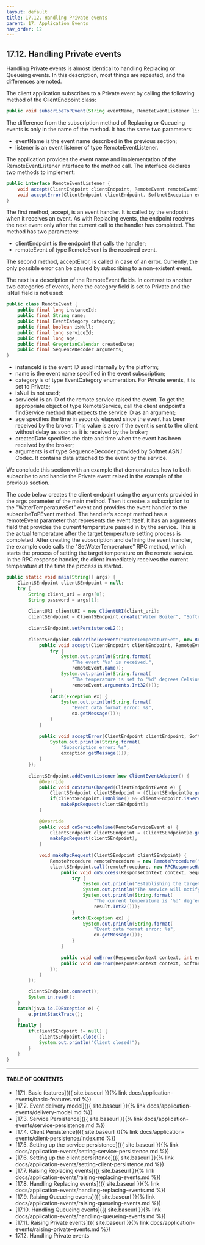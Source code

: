 ```yaml
---
layout: default
title: 17.12. Handling Private events
parent: 17. Application Events
nav_order: 12
---
```


## 17.12. Handling Private events

Handling Private events is almost identical to handling Replacing or Queueing events. In this description, most things are repeated, and the differences are noted.  

The client application subscribes to a Private event by calling the following method of the <span class="datatype">ClientEndpoint</span> class:
```java
public void subscribeToPEvent(String eventName, RemoteEventListener listener)
```

The difference from the subscription method of Replacing or Queueing events is only in the name of the method. It has the same two parameters:
*	<span class="param">eventName</span> is the event name described in the previous section;
*	<span class="param">listener</span> is an event listener of type <span class="datatype">RemoteEventListener</span>.  

The application provides the event name and implementation of the <span class="datatype">RemoteEventListener</span> interface to the method call. The interface declares two methods to implement:
```java
public interface RemoteEventListener {
    void accept(ClientEndpoint clientEndpoint, RemoteEvent remoteEvent);
    void acceptError(ClientEndpoint clientEndpoint, SoftnetException exception);
}
```

The first method, <span class="method">accept</span>, is an event handler. It is called by the endpoint when it receives an event. As with Replacing events, the endpoint receives the next event only after the current call to the handler has completed. The method has two parameters:
*	<span class="param">clientEndpoint</span> is the endpoint that calls the handler;
*	<span class="param">remoteEvent</span> of type <span class="datatype">RemoteEvent</span> is the received event.  

The second method, <span class="method">acceptError</span>, is called in case of an error. Currently, the only possible error can be caused by subscribing to a non-existent event.  

The next is a description of the <span class="datatype">RemoteEvent</span> fields. In contrast to another two categories of events, here the category field is set to Private and the <span class="field">isNull</span> field is not used:
```java
public class RemoteEvent {
    public final long instanceId;
    public final String name;
    public final EventCategory category;
    public final boolean isNull;
    public final long serviceId;
    public final long age;
    public final GregorianCalendar createdDate;
    public final SequenceDecoder arguments;
}
```
*	<span class="field">instanceId</span> is the event ID used internally by the platform;
*	<span class="field">name</span> is the event name specified in the event subscription;
*	<span class="field">category</span> is of type <span class="datatype">EventCategory</span> enumeration. For Private events, it is set to Private;
*	<span class="field">isNull</span> is not used;
*	<span class="field">serviceId</span> is an ID of the remote service raised the event. To get the appropriate object of type <span class="datatype">RemoteService</span>, call the client endpoint's <span class="method">findService</span> method that expects the service ID as an argument;
*	<span class="field">age</span> specifies the time in seconds elapsed since the event has been received by the broker. This value is zero if the event is sent to the client without delay as soon as it is received by the broker;
*	<span class="field">createdDate</span> specifies the date and time when the event has been received by the broker;
*	<span class="field">arguments</span> is of type <span class="datatype">SequenceDecoder</span> provided by Softnet ASN.1 Codec. It contains data attached to the event by the service.  

We conclude this section with an example that demonstrates how to both subscribe to and handle the Private event raised in the example of the previous section.  

The code below creates the client endpoint using the arguments provided in the <span class="param">args</span> parameter of the main method. Then it creates a subscription to the "WaterTemperatureSet" event and provides the event handler to the <span class="method">subscribeToPEvent</span> method. The handler's <span class="method">accept</span> method has a <span class="param">remoteEvent</span> parameter that represents the event itself. It has an <span class="field">arguments</span> field that provides the current temperature passed in by the service. This is the actual temperature after the target temperature setting process is completed. After creating the subscription and defining the event handler, the example code calls the "SetWaterTemperature" RPC method, which starts the process of setting the target temperature on the remote service. In the RPC response handler, the client immediately receives the current temperature at the time the process is started.
```java
public static void main(String[] args) {
    ClientSEndpoint clientSEndpoint = null;
    try {
        String client_uri = args[0];
        String password = args[1];
			
        ClientURI clientURI = new ClientURI(client_uri);
        clientSEndpoint = ClientSEndpoint.create("Water Boiler", "Softnet Team", clientURI, password);
						
        clientSEndpoint.setPersistenceL2();
			
        clientSEndpoint.subscribeToPEvent("WaterTemperatureSet", new RemoteEventListener() {					
            public void accept(ClientEndpoint clientEndpoint, RemoteEvent remoteEvent) {
                try {
                    System.out.println(String.format(
                        "The event '%s' is received.",
                        remoteEvent.name));
                    System.out.println(String.format(
                        "The temperature is set to '%d' degrees Celsius.",
                        remoteEvent.arguments.Int32()));
                }
                catch(Exception ex) {
                    System.out.println(String.format(
                        "Event data format error: %s", 
                        ex.getMessage()));
                }
            }
				
            public void acceptError(ClientEndpoint clientEndpoint, SoftnetException exception) {
                System.out.println(String.format(
                    "Subscription error: %s",
                    exception.getMessage()));					
            }
        });
			
        clientSEndpoint.addEventListener(new ClientEventAdapter() {
            @Override
            public void onStatusChanged(ClientEndpointEvent e) {
                ClientSEndpoint clientSEndpoint = (ClientSEndpoint)e.getEndpoint();					
                if(clientSEndpoint.isOnline() && clientSEndpoint.isServiceOnline())
                    makeRpcRequest(clientSEndpoint);
            }
				
            @Override
            public void onServiceOnline(RemoteServiceEvent e) {
                ClientSEndpoint clientSEndpoint = (ClientSEndpoint)e.getEndpoint();
                makeRpcRequest(clientSEndpoint);
            }
				
            void makeRpcRequest(ClientSEndpoint clientSEndpoint) {
                RemoteProcedure remoteProcedure = new RemoteProcedure("SetWaterTemperature");  
                clientSEndpoint.call(remoteProcedure, new RPCResponseHandler() {
                    public void onSuccess(ResponseContext context, SequenceDecoder result) {
                        try {
                            System.out.println("Establishing the target temperature is started.");
                            System.out.println("The service will notify you when the process is completed.");
                            System.out.println(String.format(
                                "The current temperature is '%d' degrees Celsius.",
                                result.Int32()));
                        }
                        catch(Exception ex) {
                            System.out.println(String.format(
                                "Event data format error: %s", 
                                ex.getMessage()));
                        }
                    }
						
                    public void onError(ResponseContext context, int errorCode, SequenceDecoder error) { }
                    public void onError(ResponseContext context, SoftnetException exception) { }
                });
            }
        });

        clientSEndpoint.connect();			
        System.in.read();			
    }		
    catch(java.io.IOException e) {
        e.printStackTrace();
    }
    finally {
	    if(clientSEndpoint != null) {
            clientSEndpoint.close();
            System.out.println("Client closed!");			    
        }
    }
}
```

---
#### TABLE OF CONTENTS
* [17.1. Basic features]({{ site.baseurl }}{% link docs/application-events/basic-features.md %})
* [17.2. Event delivery model]({{ site.baseurl }}{% link docs/application-events/delivery-model.md %})
* [17.3. Service Persistence]({{ site.baseurl }}{% link docs/application-events/service-persistence.md %})
* [17.4. Client Persistence]({{ site.baseurl }}{% link docs/application-events/client-persistence/index.md %})
* [17.5. Setting up the service persistence]({{ site.baseurl }}{% link docs/application-events/setting-service-persistence.md %})
* [17.6. Setting up the client persistence]({{ site.baseurl }}{% link docs/application-events/setting-client-persistence.md %})
* [17.7. Raising Replacing events]({{ site.baseurl }}{% link docs/application-events/raising-replacing-events.md %})
* [17.8. Handling Replacing events]({{ site.baseurl }}{% link docs/application-events/handling-replacing-events.md %})
* [17.9. Raising Queueing events]({{ site.baseurl }}{% link docs/application-events/raising-queueing-events.md %})
* [17.10. Handling Queueing events]({{ site.baseurl }}{% link docs/application-events/handling-queueing-events.md %})
* [17.11. Raising Private events]({{ site.baseurl }}{% link docs/application-events/raising-private-events.md %})
* 17.12. Handling Private events